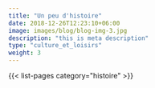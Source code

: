 ```yaml
---
title: "Un peu d'histoire"
date: 2018-12-26T12:23:10+06:00
image: images/blog/blog-img-3.jpg
description: "this is meta description"
type: "culture_et_loisirs"
weight: 3
---
```


{{< list-pages category="histoire" >}}